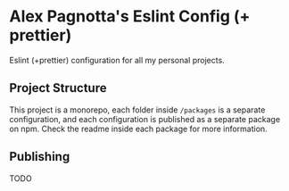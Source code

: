 # Alex Pagnotta's Eslint Config (+ prettier)

Eslint (+prettier) configuration for all my personal projects.

## Project Structure

This project is a monorepo, each folder inside `/packages` is a separate configuration, and each configuration is published as a separate package on npm.
Check the readme inside each package for more information.

## Publishing

TODO
